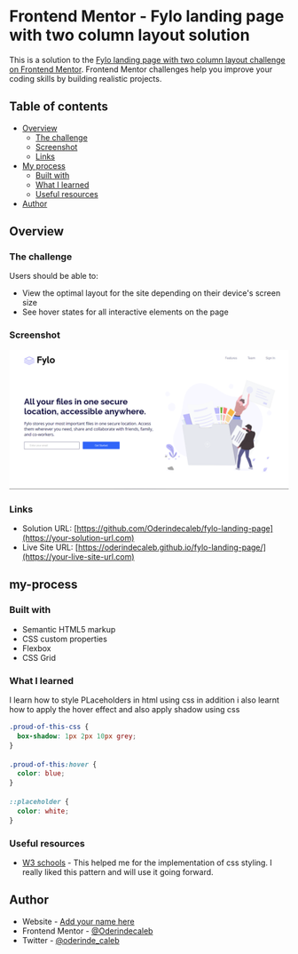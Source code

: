 # Frontend Mentor - Fylo landing page with two column layout solution

This is a solution to the [Fylo landing page with two column layout challenge on Frontend Mentor](https://www.frontendmentor.io/challenges/fylo-landing-page-with-two-column-layout-5ca5ef041e82137ec91a50f5). Frontend Mentor challenges help you improve your coding skills by building realistic projects.

## Table of contents

- [Overview](#overview)
  - [The challenge](#the-challenge)
  - [Screenshot](#screenshot)
  - [Links](#links)
- [My process](#my-process)
  - [Built with](#built-with)
  - [What I learned](#what-i-learned)
  - [Useful resources](#useful-resources)
- [Author](#author)

## Overview

### The challenge

Users should be able to:

- View the optimal layout for the site depending on their device's screen size
- See hover states for all interactive elements on the page

### Screenshot

![](./images/Screenshot.png)

### Links

- Solution URL: [https://github.com/Oderindecaleb/fylo-landing-page](https://your-solution-url.com)
- Live Site URL: [https://oderindecaleb.github.io/fylo-landing-page/](https://your-live-site-url.com)

## my-process

### Built with

- Semantic HTML5 markup
- CSS custom properties
- Flexbox
- CSS Grid

### What I learned

I learn how to style PLaceholders in html using css in addition i also learnt how to apply the hover effect and also apply shadow using css

```css
.proud-of-this-css {
  box-shadow: 1px 2px 10px grey;
}

.proud-of-this:hover {
  color: blue;
}

::placeholder {
  color: white;
}
```

### Useful resources

- [W3 schools](https://www.w3schools.com) - This helped me for the implementation of css styling. I really liked this pattern and will use it going forward.

## Author

- Website - [Add your name here](https://www.your-site.com)
- Frontend Mentor - [@Oderindecaleb](https://www.frontendmentor.io/profile/Oderindecaleb)
- Twitter - [@oderinde_caleb](https://www.twitter.com/oderinde_caleb)
